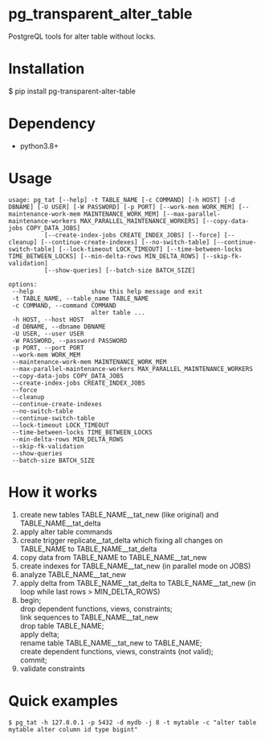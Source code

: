 pg_transparent_alter_table
======================

PostgreQL tools for alter table without locks.

# Installation

$ pip install pg-transparent-alter-table 

# Dependency

* python3.8+

# Usage

    usage: pg_tat [--help] -t TABLE_NAME [-c COMMAND] [-h HOST] [-d DBNAME] [-U USER] [-W PASSWORD] [-p PORT] [--work-mem WORK_MEM] [--maintenance-work-mem MAINTENANCE_WORK_MEM] [--max-parallel-maintenance-workers MAX_PARALLEL_MAINTENANCE_WORKERS] [--copy-data-jobs COPY_DATA_JOBS]
              [--create-index-jobs CREATE_INDEX_JOBS] [--force] [--cleanup] [--continue-create-indexes] [--no-switch-table] [--continue-switch-table] [--lock-timeout LOCK_TIMEOUT] [--time-between-locks TIME_BETWEEN_LOCKS] [--min-delta-rows MIN_DELTA_ROWS] [--skip-fk-validation]
              [--show-queries] [--batch-size BATCH_SIZE]

    options:
     --help                show this help message and exit
     -t TABLE_NAME, --table_name TABLE_NAME
     -c COMMAND, --command COMMAND
                           alter table ...
     -h HOST, --host HOST
     -d DBNAME, --dbname DBNAME
     -U USER, --user USER
     -W PASSWORD, --password PASSWORD
     -p PORT, --port PORT
     --work-mem WORK_MEM
     --maintenance-work-mem MAINTENANCE_WORK_MEM
     --max-parallel-maintenance-workers MAX_PARALLEL_MAINTENANCE_WORKERS
     --copy-data-jobs COPY_DATA_JOBS
     --create-index-jobs CREATE_INDEX_JOBS
     --force
     --cleanup
     --continue-create-indexes
     --no-switch-table
     --continue-switch-table
     --lock-timeout LOCK_TIMEOUT
     --time-between-locks TIME_BETWEEN_LOCKS
     --min-delta-rows MIN_DELTA_ROWS
     --skip-fk-validation
     --show-queries
     --batch-size BATCH_SIZE

# How it works

1. create new tables TABLE_NAME__tat_new (like original) and TABLE_NAME__tat_delta
1. apply alter table commands
1. create trigger replicate__tat_delta which fixing all changes on TABLE_NAME to TABLE_NAME__tat_delta
1. copy data from TABLE_NAME to TABLE_NAME__tat_new
1. create indexes for TABLE_NAME__tat_new (in parallel mode on JOBS)
1. analyze TABLE_NAME__tat_new
1. apply delta from TABLE_NAME__tat_delta to TABLE_NAME__tat_new (in loop while last rows > MIN_DELTA_ROWS)
1. begin;\
   drop dependent functions, views, constraints;\
   link sequences to TABLE_NAME__tat_new\
   drop table TABLE_NAME;\
   apply delta;\
   rename table TABLE_NAME__tat_new to TABLE_NAME;\
   create dependent functions, views, constraints (not valid);\
   commit;
1. validate constraints

# Quick examples

    $ pg_tat -h 127.0.0.1 -p 5432 -d mydb -j 8 -t mytable -c "alter table mytable alter column id type bigint"
